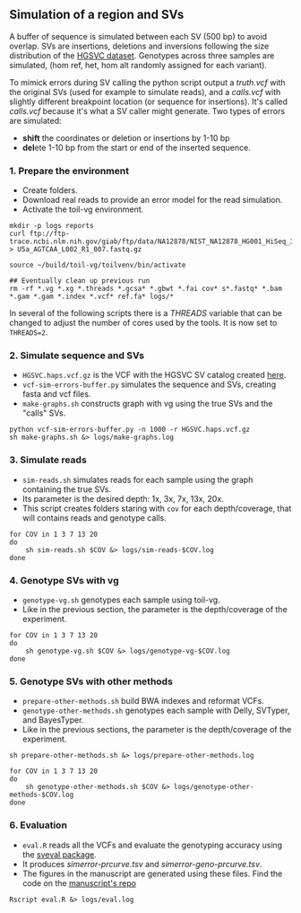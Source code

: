 ## Simulation of a region and SVs

A buffer of sequence is simulated between each SV (500 bp) to avoid overlap.
SVs are insertions, deletions and inversions following the size distribution of the [HGSVC dataset](../human/hgsvc).
Genotypes across three samples are simulated, (hom ref, het, hom alt randomly assigned for each variant).

To mimick errors during SV calling the python script output a *truth.vcf* with the original SVs (used for example to simulate reads), and a *calls.vcf* with slightly different breakpoint location (or sequence for insertions).
It's called *calls.vcf* because it's what a SV caller might generate.
Two types of errors are simulated: 

- **shift** the coordinates or deletion or insertions by 1-10 bp
- **del**ete 1-10 bp from the start or end of the inserted sequence.

### 1. Prepare the environment

- Create folders.
- Download real reads to provide an error model for the read simulation.
- Activate the toil-vg environment.

```
mkdir -p logs reports
curl ftp://ftp-trace.ncbi.nlm.nih.gov/giab/ftp/data/NA12878/NIST_NA12878_HG001_HiSeq_300x/131219_D00360_005_BH814YADXX/Project_RM8398/Sample_U5a/U5a_AGTCAA_L002_R1_007.fastq.gz > U5a_AGTCAA_L002_R1_007.fastq.gz

source ~/build/toil-vg/toilvenv/bin/activate

## Eventually clean up previous run
rm -rf *.vg *.xg *.threads *.gcsa* *.gbwt *.fai cov* s*.fastq* *.bam *.gam *.gam *.index *.vcf* ref.fa* logs/*
```

In several of the following scripts there is a *THREADS* variable that can be changed to adjust the number of cores used by the tools.
It is now set to `THREADS=2`.

### 2. Simulate sequence and SVs

- `HGSVC.haps.vcf.gz` is the VCF with the HGSVC SV catalog created [here](../human/hgsvc).
- `vcf-sim-errors-buffer.py` simulates the sequence and SVs, creating fasta and vcf files.
- `make-graphs.sh` constructs graph with vg using the true SVs and the "calls" SVs.

```
python vcf-sim-errors-buffer.py -n 1000 -r HGSVC.haps.vcf.gz
sh make-graphs.sh &> logs/make-graphs.log
```

### 3. Simulate reads

- `sim-reads.sh` simulates reads for each sample using the graph containing the true SVs.
- Its parameter is the desired depth: 1x, 3x, 7x, 13x, 20x.
- This script creates folders staring with `cov` for each depth/coverage, that will contains reads and genotype calls.

```
for COV in 1 3 7 13 20
do
	sh sim-reads.sh $COV &> logs/sim-reads-$COV.log
done
```

### 4. Genotype SVs with vg

- `genotype-vg.sh` genotypes each sample using toil-vg.
- Like in the previous section, the parameter is the depth/coverage of the experiment. 

```
for COV in 1 3 7 13 20
do
	sh genotype-vg.sh $COV &> logs/genotype-vg-$COV.log
done
```

### 5. Genotype SVs with other methods

- `prepare-other-methods.sh` build BWA indexes and reformat VCFs.
- `genotype-other-methods.sh` genotypes each sample with Delly, SVTyper, and BayesTyper.
- Like in the previous sections, the parameter is the depth/coverage of the experiment. 

```
sh prepare-other-methods.sh &> logs/prepare-other-methods.log

for COV in 1 3 7 13 20
do
	sh genotype-other-methods.sh $COV &> logs/genotype-other-methods-$COV.log
done
```

### 6. Evaluation

- `eval.R` reads all the VCFs and evaluate the genotyping accuracy using the [sveval package](https://github.com/jmonlong/sveval).
- It produces *simerror-prcurve.tsv* and *simerror-geno-prcurve.tsv*.
- The figures in the manuscript are generated using these files. Find the code on the [manuscript's repo](https://github.com/jmonlong/manu-vgsv/tree/master/figures)

```
Rscript eval.R &> logs/eval.log
```
